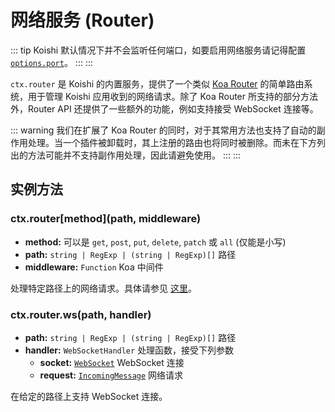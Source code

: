 # 网络服务 (Router)

::: tip
Koishi 默认情况下并不会监听任何端口，如要启用网络服务请记得配置 [`options.port`](../core/app.md#options-port)。
:::
:::

`ctx.router` 是 Koishi 的内置服务，提供了一个类似 [Koa Router](https://github.com/koajs/router) 的简单路由系统，用于管理 Koishi 应用收到的网络请求。除了 Koa Router 所支持的部分方法外，Router API 还提供了一些额外的功能，例如支持接受 WebSocket 连接等。

::: warning
我们在扩展了 Koa Router 的同时，对于其常用方法也支持了自动的副作用处理。当一个插件被卸载时，其上注册的路由也将同时被删除。而未在下方列出的方法可能并不支持副作用处理，因此请避免使用。
:::
:::

## 实例方法

### ctx.router\[method\](path, middleware)

- **method:** 可以是 `get`, `post`, `put`, `delete`, `patch` 或 `all` (仅能是小写)
- **path:** `string | RegExp | (string | RegExp)[]` 路径
- **middleware:** `Function` Koa 中间件

处理特定路径上的网络请求。具体请参见 [这里](https://github.com/koajs/router/blob/master/API.md)。

### ctx.router\.ws(path, handler)

- **path:** `string | RegExp | (string | RegExp)[]` 路径
- **handler:** `WebSocketHandler` 处理函数，接受下列参数
  - **socket:** [`WebSocket`](https://github.com/websockets/ws/blob/master/doc/ws.md#class-websocket) WebSocket 连接
  - **request:** [`IncomingMessage`](https://nodejs.org/api/http.html#class-httpincomingmessage) 网络请求

在给定的路径上支持 WebSocket 连接。
